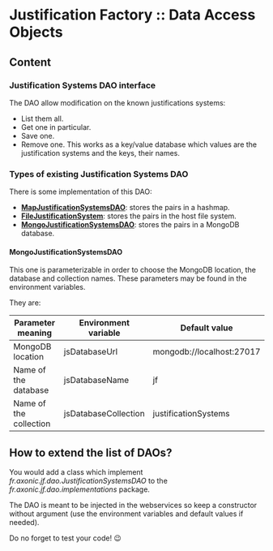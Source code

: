 # Justification Factory :: Data Access Objects

## Content

### Justification Systems DAO interface

The DAO allow modification on the known justifications systems:
* List them all.
* Get one in particular.
* Save one.
* Remove one.
This works as a key/value database which values are the justification systems and the keys, their names.

### Types of existing Justification Systems DAO

There is some implementation of this DAO:
* **[MapJustificationSystemsDAO](src/main/java/fr/axonic/jf/dao/implementations/MapJustificationSystemsDAO.java)**: stores the pairs in a hashmap.
* **[FileJustificationSystem](src/main/java/fr/axonic/jf/dao/implementations/FileJustificationSystemsDAO.java)**: stores the pairs in the host file system.
* **[MongoJustificationSystemsDAO](src/main/java/fr/axonic/jf/dao/implementations/MongoJustificationSystemsDAO.java)**: stores the pairs in a MongoDB database.

#### MongoJustificationSystemsDAO

This one is parameterizable in order to choose the MongoDB location, the database and collection names.
These parameters may be found in the environment variables.

They are:

| Parameter meaning      | Environment variable | Default value             |
|------------------------|----------------------|---------------------------|
| MongoDB location       | jsDatabaseUrl        | mongodb://localhost:27017 |
| Name of the database   | jsDatabaseName       | jf                        |
| Name of the collection | jsDatabaseCollection | justificationSystems      |

## How to extend the list of DAOs?

You would add a class which implement *fr.axonic.jf.dao.JustificationSystemsDAO* to the *fr.axonic.jf.dao.implementations* package.

The DAO is meant to be injected in the webservices so keep a constructor without argument (use the environment variables and default values if needed).

Do no forget to test your code! :wink:
